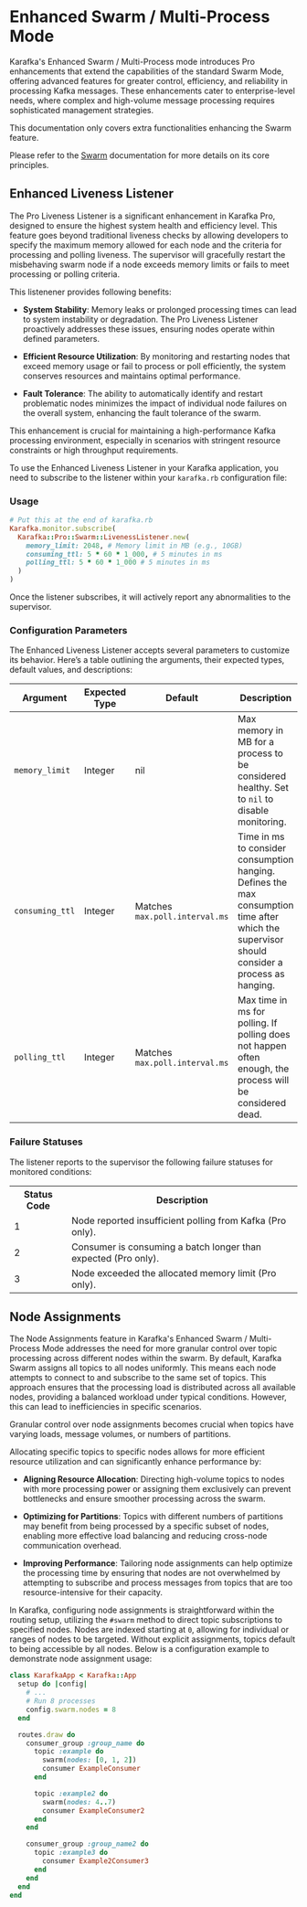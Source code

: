 # Enhanced Swarm / Multi-Process Mode

Karafka's Enhanced Swarm / Multi-Process mode introduces Pro enhancements that extend the capabilities of the standard Swarm Mode, offering advanced features for greater control, efficiency, and reliability in processing Kafka messages. These enhancements cater to enterprise-level needs, where complex and high-volume message processing requires sophisticated management strategies.

This documentation only covers extra functionalities enhancing the Swarm feature.

Please refer to the [Swarm](Swarm-Multi-Process) documentation for more details on its core principles.

## Enhanced Liveness Listener

The Pro Liveness Listener is a significant enhancement in Karafka Pro, designed to ensure the highest system health and efficiency level. This feature goes beyond traditional liveness checks by allowing developers to specify the maximum memory allowed for each node and the criteria for processing and polling liveness. The supervisor will gracefully restart the misbehaving swarm node if a node exceeds memory limits or fails to meet processing or polling criteria.

This listenener provides following benefits:

- **System Stability**: Memory leaks or prolonged processing times can lead to system instability or degradation. The Pro Liveness Listener proactively addresses these issues, ensuring nodes operate within defined parameters.

- **Efficient Resource Utilization**: By monitoring and restarting nodes that exceed memory usage or fail to process or poll efficiently, the system conserves resources and maintains optimal performance.

- **Fault Tolerance**: The ability to automatically identify and restart problematic nodes minimizes the impact of individual node failures on the overall system, enhancing the fault tolerance of the swarm.

This enhancement is crucial for maintaining a high-performance Kafka processing environment, especially in scenarios with stringent resource constraints or high throughput requirements.

To use the Enhanced Liveness Listener in your Karafka application, you need to subscribe to the listener within your `karafka.rb` configuration file:

### Usage

```ruby
# Put this at the end of karafka.rb
Karafka.monitor.subscribe(
  Karafka::Pro::Swarm::LivenessListener.new(
    memory_limit: 2048, # Memory limit in MB (e.g., 10GB)
    consuming_ttl: 5 * 60 * 1_000, # 5 minutes in ms
    polling_ttl: 5 * 60 * 1_000 # 5 minutes in ms
  )
)
```

Once the listener subscribes, it will actively report any abnormalities to the supervisor.

### Configuration Parameters

The Enhanced Liveness Listener accepts several parameters to customize its behavior. Here’s a table outlining the arguments, their expected types, default values, and descriptions:

<table>
  <thead>
    <tr>
      <th>Argument</th>
      <th>Expected Type</th>
      <th>Default</th>
      <th>Description</th>
    </tr>
  </thead>
  <tbody>
    <tr>
      <td><code>memory_limit</code></td>
      <td>Integer</td>
      <td>nil</td>
      <td>Max memory in MB for a process to be considered healthy. Set to <code>nil</code> to disable monitoring.</td>
    </tr>
    <tr>
      <td><code>consuming_ttl</code></td>
      <td>Integer</td>
      <td>Matches <code>max.poll.interval.ms</code></td>
      <td>Time in ms to consider consumption hanging. Defines the max consumption time after which the supervisor should consider a process as hanging.</td>
    </tr>
    <tr>
      <td><code>polling_ttl</code></td>
      <td>Integer</td>
      <td>Matches <code>max.poll.interval.ms</code></td>
      <td>Max time in ms for polling. If polling does not happen often enough, the process will be considered dead.</td>
    </tr>
  </tbody>
</table>

### Failure Statuses

The listener reports to the supervisor the following failure statuses for monitored conditions:

<table>
  <tr>
    <th>Status Code</th>
    <th>Description</th>
  </tr>
  <tr>
    <td>1</td>
    <td>Node reported insufficient polling from Kafka (Pro only).</td>
  </tr>
  <tr>
    <td>2</td>
    <td>Consumer is consuming a batch longer than expected (Pro only).</td>
  </tr>
  <tr>
    <td>3</td>
    <td>Node exceeded the allocated memory limit (Pro only).</td>
  </tr>
</table>

## Node Assignments

The Node Assignments feature in Karafka's Enhanced Swarm / Multi-Process Mode addresses the need for more granular control over topic processing across different nodes within the swarm. By default, Karafka Swarm assigns all topics to all nodes uniformly. This means each node attempts to connect to and subscribe to the same set of topics. This approach ensures that the processing load is distributed across all available nodes, providing a balanced workload under typical conditions. However, this can lead to inefficiencies in specific scenarios.

Granular control over node assignments becomes crucial when topics have varying loads, message volumes, or numbers of partitions. 

Allocating specific topics to specific nodes allows for more efficient resource utilization and can significantly enhance performance by:

- **Aligning Resource Allocation**: Directing high-volume topics to nodes with more processing power or assigning them exclusively can prevent bottlenecks and ensure smoother processing across the swarm.

- **Optimizing for Partitions**: Topics with different numbers of partitions may benefit from being processed by a specific subset of nodes, enabling more effective load balancing and reducing cross-node communication overhead.

- **Improving Performance**: Tailoring node assignments can help optimize the processing time by ensuring that nodes are not overwhelmed by attempting to subscribe and process messages from topics that are too resource-intensive for their capacity.

In Karafka, configuring node assignments is straightforward within the routing setup, utilizing the `#swarm` method to direct topic subscriptions to specified nodes. Nodes are indexed starting at `0`, allowing for individual or ranges of nodes to be targeted. Without explicit assignments, topics default to being accessible by all nodes. Below is a configuration example to demonstrate node assignment usage:

```ruby
class KarafkaApp < Karafka::App
  setup do |config|
    # ...
    # Run 8 processes
    config.swarm.nodes = 8
  end

  routes.draw do
    consumer_group :group_name do
      topic :example do
        swarm(nodes: [0, 1, 2])
        consumer ExampleConsumer
      end

      topic :example2 do
        swarm(nodes: 4..7)
        consumer ExampleConsumer2
      end
    end

    consumer_group :group_name2 do
      topic :example3 do
        consumer Example2Consumer3
      end
    end
  end
end
```
